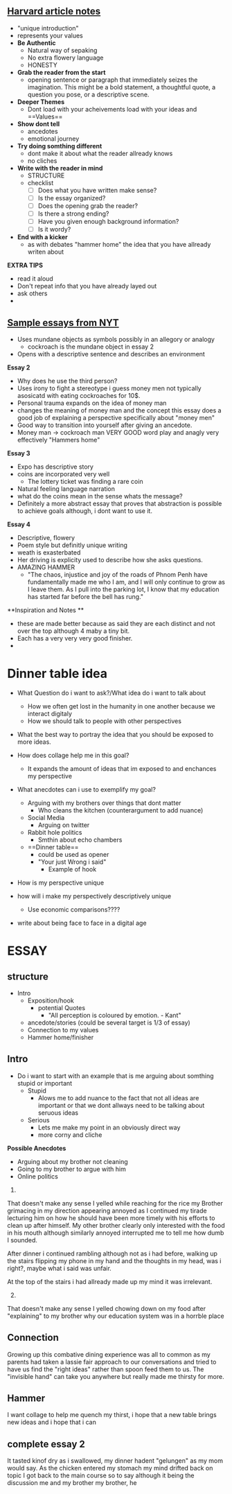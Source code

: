 

## [Harvard article notes](https://summer.harvard.edu/blog/12-strategies-to-writing-the-perfect-college-essay/)

- "unique introduction"
- represents your values
- **Be Authentic**
	- Natural way of sepaking
	- No extra flowery language
	- HONESTY
- **Grab the reader from the start**
	- opening sentence or paragraph that immediately seizes the imagination. This might be a bold statement, a thoughtful quote, a question you pose, or a descriptive scene.
- **Deeper Themes**
	- Dont load with your acheivements load with your ideas and ==Values==
- **Show dont tell**
	- ancedotes
	- emotional journey 
- **Try doing somthing different**
	- dont make it about what the reader allready knows
	- no cliches
- **Write with the reader in mind**
	- STRUCTURE
	- checklist
		- [ ] Does what you have written make sense? 
		- [ ] Is the essay organized?
		- [ ] Does the opening grab the reader?
		- [ ] Is there a strong ending?
		- [ ] Have you given enough background information? 
		- [ ] Is it wordy?
- **End with a kicker**
	- as with debates "hammer home" the idea that you have allready writen about


**EXTRA TIPS**
- read it aloud
- Don't repeat info that you have already layed out
- ask others
- 


## [Sample essays from NYT](https://www.nytimes.com/2023/12/16/your-money/college-essays-money.html)

- Uses mundane objects as symbols possibly in an allegory or analogy
	- cockroach is the mundane object in  essay 2
- Opens with a descriptive sentence and describes an environment

**Essay 2**
- Why does he use the third person?
- Uses irony to fight a stereotype i guess money men not typically asosicatd with eating cockroaches for 10$.
- Personal trauma expands on the idea of money man
- changes the meaning of money man and the concept this essay does a good job of explaining a perspective specifically about "money men"
- Good way to transition into yourself after giving an ancedote.
-  Money man -> cockroach man VERY GOOD word play and anagly very effectively "Hammers home"

**Essay 3**
- Expo has descriptive story
- coins are incorporated very well 
	- The lottery ticket was finding a rare coin
- Natural feeling language narration
- what do the coins mean in the sense whats the message?
- Definitely a more abstract essay that proves that abstraction is possible to achieve goals although, i dont want to use it.

**Essay 4**
- Descriptive, flowery
- Poem style but definitly unique writing
- weath is exasterbated 
- Her driving is explicity used to describe how she asks questions.
- AMAZING HAMMER
	- "The chaos, injustice and joy of the roads of Phnom Penh have fundamentally made me who I am, and I will only continue to grow as I leave them. As I pull into the parking lot, I know that my education has started far before the bell has rung."


**Inspiration and Notes **
- these are made better because as said they are each distinct and not over the top although 4 maby a tiny bit. 
- Each has a very very very good finisher.
- 




# Dinner table idea

- What Question do i want to ask?/What idea do i want to talk about
	- How we often get lost in the humanity in one another because we interact digitaly 
	- How we should talk to people with other perspectives


- What the best way to portray the idea that you should be exposed to more ideas. 

- How does collage help me in this goal?
	- It expands the amount of ideas that im exposed to and enchances my perspective 

- What anecdotes can i use to exemplify my goal?
	- Arguing with my brothers over things that dont matter
		- Who cleans the kitchen (counterargument to add nuance)
	- Social Media
		- Arguing on twitter
	- Rabbit hole politics 
		- Smthin about echo chambers
	- ==Dinner table== 
		- could be used as opener 
		- "Your just Wrong i said" 
			- Example of hook


- How is my perspective unique
- how will i make my perspectively descriptively unique 
	- Use economic comparisons????

- write about being face to face in a digital age 




# ESSAY

## structure


	
- Intro
	- Exposition/hook
		- potential Quotes
			- "All perception is coloured by emotion. - Kant"
	- ancedote/stories (could be several target is 1/3 of essay)
	- Connection to my values 
	- Hammer home/finisher


## Intro

- Do i want to start with an example that is me arguing about somthing stupid or important 
	- Stupid
		- Alows me to add nuance to the fact that not all ideas are important or that we dont allways need to be talking about seruous ideas
	- Serious
		- Lets me make my point in an obviously direct way 
		- more corny and cliche 

**Possible Anecdotes**
- Arguing about my brother not cleaning
- Going to my brother to argue with him
- Online politics 


1. 
That doesn't make any sense I yelled while reaching for the rice my Brother grimacing in my direction appearing annoyed as I continued my tirade lecturing him on how he should have been more timely with his efforts to clean up after himself. My other brother clearly only interested with the food in his mouth although similarly annoyed interrupted me to tell me how dumb I sounded. 

After dinner i continued rambling although not as i had before, walking up the stairs flipping my phone in my hand and the thoughts in my head, was i right?, maybe what i said was unfair. 

At the top of the stairs i had allready made up my mind it was irrelevant. 

2. 
That doesn't make any sense I yelled chowing down on my food after  "explaining" to my brother why our education system was in a horrble place 


## Connection 

Growing up this combative dining experience was all to common as my parents had taken a lassie fair approach to our conversations and tried to have us find the "right ideas" rather than spoon feed them to us. The "invisible hand" can take you anywhere but really made me thirsty for more.


## Hammer

I want collage to help me quench my thirst, i hope that a new table brings new ideas and i hope that i can 


## complete essay 2

It tasted kinof dry as i swallowed, my dinner hadent "gelungen" as my mom would say. As the chicken entered my stomach my mind drifted back on topic I got back to the main course so to say although it being the  discussion me and my brother my brother, he 